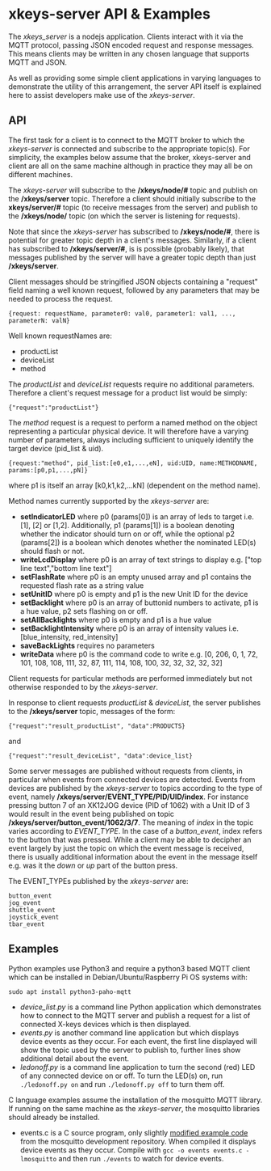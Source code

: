 # xkeys-server API & Examples

The *xkeys_server* is a nodejs application. Clients interact with it
via the MQTT protocol, passing JSON encoded request and response messages. This
means clients may be written in any chosen language that supports MQTT and JSON.

As well as providing some simple client applications in varying languages to
demonstrate the utility of this arrangement, the server API itself is explained
here to assist developers make use of the *xkeys-server*.


## API

The first task for a client is to connect to the MQTT broker to which the
*xkeys-server* is connected and subscribe to the appropriate topic(s). For
simplicity, the examples below assume that the broker, xkeys-server and client are
all on the same machine although in practice they may all be on different machines.

The *xkeys-server* will subscribe to the **/xkeys/node/#** topic and publish on the
**/xkeys/server** topic. Therefore a client should initially subscribe to the
**xkeys/server/#** topic (to receive messages from the server) and publish to the
**/xkeys/node/** topic (on which the server is listening for requests).

Note that since the *xkeys-server* has subscribed to **/xkeys/node/#**, there is
potential for greater topic depth in a client's messages. Similarly, if a client has
subscribed to **/xkeys/server/#**, is is possible (probably likely), that messages
published by the server will have a greater topic depth than just **/xkeys/server**.

Client messages should be stringified JSON objects containing a "request" field naming
a well known request, followed by any parameters that may be needed to process the
request.
```
{request: requestName, parameter0: val0, parameter1: val1, ..., parameterN: valN}
```
Well known requestNames are:
- productList
- deviceList
- method

The *productList* and *deviceList* requests require no additional parameters.
Therefore a client's request message for a product list would be simply:
```
{"request":"productList"}
```

The *method* request is a request to perform a named method on the object
representing a particular physical device. It will therefore have a varying
number of parameters, always including sufficient to uniquely identify the
target device (pid_list & uid).
```
{request:"method", pid_list:[e0,e1,...,eN], uid:UID, name:METHODNAME, params:[p0,p1,...,pN]}
```
where p1 is itself an array [k0,k1,k2,...kN] (dependent on the method name).

Method names currently supported by the *xkeys-server* are:
- **setIndicatorLED** where p0 (params[0]) is an array of leds to target i.e. [1], [2] or [1,2]. Additionally, p1 (params[1]) is a boolean denoting whether the indicator should turn on or off, while the optional p2 (params[2]) is a boolean which denotes whether the nominated LED(s) should flash or not.
- **writeLcdDisplay** where p0 is an array of text strings to display e.g. ["top line text","bottom line text"]
- **setFlashRate** where p0 is an empty unused array and p1 contains the requested flash rate as a string value
- **setUnitID** where p0 is empty and p1 is the new Unit ID for the device 
- **setBacklight** where p0 is an array of buttonid numbers to activate, p1 is a hue value, p2 sets flashing on or off.
- **setAllBacklights** where p0 is empty and p1 is a hue value
- **setBacklightIntensity** where p0 is an array of intensity values i.e. [blue_intensity, red_intensity]
- **saveBackLights** requires no parameters
- **writeData** where p0 is the command code to write e.g. [0, 206, 0, 1, 72, 101, 108, 108, 111, 32, 87, 111, 114, 108, 100, 32, 32, 32, 32, 32]

Client requests for particular methods are performed immediately but not otherwise responded to by the *xkeys-server*.

In response to client requests *productList* & *deviceList*, the server publishes to the **/xkeys/server** topic, messages of the form:
```
{"request":"result_productList", "data":PRODUCTS}
```
and
```
{"request":"result_deviceList", "data":device_list}
```



Some server messages are published without requests from clients, in particular when events from connected devices are detected. Events from devices are published by the *xkeys-server* to topics according to the type of event, namely **/xkeys/server/EVENT_TYPE/PID/UID/index**. For instance pressing button 7 of an XK12JOG device (PID of 1062) with a Unit ID of 3 would result in the event being published on topic **/xkeys/server/button_event/1062/3/7**. The meaning of *index* in the topic varies according to *EVENT_TYPE*. In the case of a *button_event*, index refers to the button that was pressed. While a client may be able to decipher an event largely by just the topic on which the event message is received, there is usually additional information about the event in the message itself e.g. was it the *down* or *up* part of the button press.

The EVENT_TYPEs published by the *xkeys-server* are:
```
button_event
jog_event
shuttle_event
joystick_event
tbar_event
```



## Examples

Python examples use Python3 and require a python3 based MQTT client which can be installed in Debian/Ubuntu/Raspberry Pi OS systems with:
```
sudo apt install python3-paho-mqtt
```

- *device_list.py* is a command line Python application which demonstrates how to connect to the MQTT server and publish a request for a list of connected X-keys devices which is then displayed.
- *events.py* is another command line application but which displays device events as they occur. For each event, the first line displayed will show the topic used by the server to publish to, further lines show additional detail about the event.
- *ledonoff.py* is a command line application to turn the second (red) LED of any connected device on or off. To turn the LED(s) on, run `./ledonoff.py on` and run `./ledonoff.py off` to turn them off.


C language examples assume the installation of the mosquitto MQTT library. If running on the same machine as the *xkeys-server*, the mosquitto libraries should already be installed.
- events.c is a C source program, only slightly [modified example code](https://github.com/eclipse/mosquitto/blob/master/examples/subscribe/basic-1.c) from the mosquitto development repository. When compiled it displays device events as they occur. Compile with `gcc -o events events.c -lmosquitto` and then run `./events` to watch for device events.

